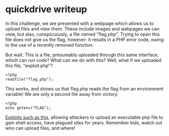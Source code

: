 # quickdrive writeup
In this challenge, we are presented with a webpage which allows us to upload files and view them. These include images and webpages we can view, but also, conspicuously, a file named "flag.php". Trying to open this file does not give us the flag, however: it results in a PHP error code, owing to the use of a recently removed function.

But wait. This is a file, presumably uploaded through this same interface, which can *run code*? What can we do with this? Well, what if we uploaded this file, "exploit.php"?

```
<?php
readfile("flag.php");
```

This works, and shows us that flag.php reads the flag from an environment variable! We are only a second file away from victory:

```
<?php
echo getenv("FLAG");
```

[Exploits such as this](https://owasp.org/www-community/vulnerabilities/Unrestricted_File_Upload), allowing attackers to upload an executable php file to gain shell access, have plagued sites for years.
Remember kids, watch out who can upload files, and where!
